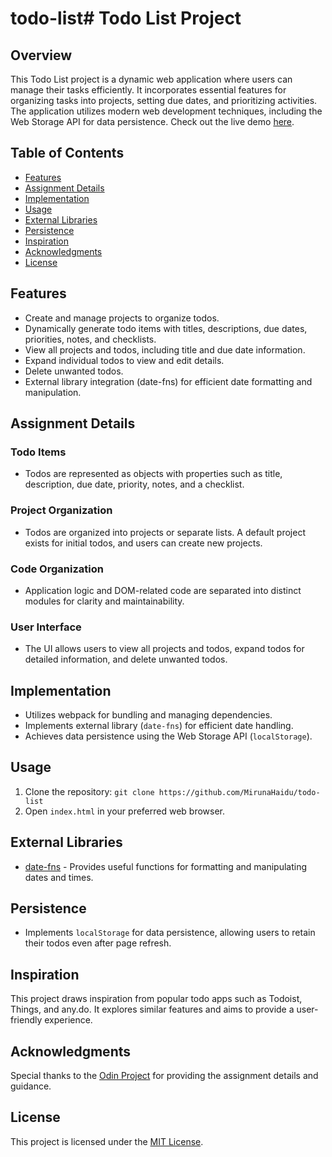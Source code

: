 # todo-list# Todo List Project

## Overview

This Todo List project is a dynamic web application where users can manage their tasks efficiently. It incorporates essential features for organizing tasks into projects, setting due dates, and prioritizing activities. The application utilizes modern web development techniques, including the Web Storage API for data persistence.
Check out the live demo [here](https://mirunahaidu.github.io/todo-list/).


## Table of Contents

- [Features](#features)
- [Assignment Details](#assignment-details)
- [Implementation](#implementation)
- [Usage](#usage)
- [External Libraries](#external-libraries)
- [Persistence](#persistence)
- [Inspiration](#inspiration)
- [Acknowledgments](#acknowledgments)
- [License](#license)

## Features

- Create and manage projects to organize todos.
- Dynamically generate todo items with titles, descriptions, due dates, priorities, notes, and checklists.
- View all projects and todos, including title and due date information.
- Expand individual todos to view and edit details.
- Delete unwanted todos.
- External library integration (date-fns) for efficient date formatting and manipulation.

## Assignment Details

### Todo Items

- Todos are represented as objects with properties such as title, description, due date, priority, notes, and a checklist.

### Project Organization

- Todos are organized into projects or separate lists. A default project exists for initial todos, and users can create new projects.

### Code Organization

- Application logic and DOM-related code are separated into distinct modules for clarity and maintainability.

### User Interface

- The UI allows users to view all projects and todos, expand todos for detailed information, and delete unwanted todos.

## Implementation

- Utilizes webpack for bundling and managing dependencies.
- Implements external library (`date-fns`) for efficient date handling.
- Achieves data persistence using the Web Storage API (`localStorage`).

## Usage

1. Clone the repository: `git clone https://github.com/MirunaHaidu/todo-list`
2. Open `index.html` in your preferred web browser.

## External Libraries

- [date-fns](https://date-fns.org/) - Provides useful functions for formatting and manipulating dates and times.

## Persistence

- Implements `localStorage` for data persistence, allowing users to retain their todos even after page refresh.

## Inspiration

This project draws inspiration from popular todo apps such as Todoist, Things, and any.do. It explores similar features and aims to provide a user-friendly experience.

## Acknowledgments

Special thanks to the [Odin Project](https://www.theodinproject.com/) for providing the assignment details and guidance.

## License

This project is licensed under the [MIT License](LICENSE).

